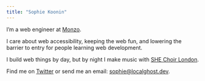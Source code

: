 ```yaml
---
title: "Sophie Koonin"
---
```


I’m a web engineer at [Monzo](https://www.monzo.com).

I care about web accessibility, keeping the web fun, and lowering the barrier to entry for people learning web development.

I build web things by day, but by night I make music with [SHE Choir London](https://shechoir.com/london).

Find me on [Twitter](https://twitter.com/type__error) or send me an email: [sophie@localghost.dev](mailto:sophie@localghost.dev).